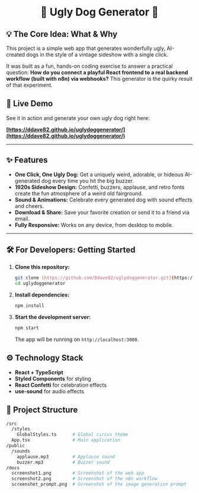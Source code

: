 <div align="center">

# 🎪 Ugly Dog Generator 🐶

</div>

## 💡 The Core Idea: What & Why

This project is a simple web app that generates wonderfully ugly, AI-created dogs in the style of a vintage sideshow with a single click.

It was built as a fun, hands-on coding exercise to answer a practical question: **How do you connect a playful React frontend to a real backend workflow (built with n8n) via webhooks?** This generator is the quirky result of that experiment.

## 🚀 Live Demo

See it in action and generate your own ugly dog right here:

**[https://ddave82.github.io/uglydoggenerator/](https://ddave82.github.io/uglydoggenerator/)**

---

## ✨ Features

* **One Click, One Ugly Dog:** Get a uniquely weird, adorable, or hideous AI-generated dog every time you hit the big buzzer.
* **1920s Sideshow Design:** Confetti, buzzers, applause, and retro fonts create the fun atmosphere of a weird old fairground.
* **Sound & Animations:** Celebrate every generated dog with sound effects and cheers.
* **Download & Share:** Save your favorite creation or send it to a friend via email.
* **Fully Responsive:** Works on any device, from desktop to mobile.

---

## 🛠️ For Developers: Getting Started

1.  **Clone this repository:**
    ```sh
    git clone [https://github.com/Ddave82/uglydoggenerator.git](https://github.com/Ddave82/uglydoggenerator.git)
    cd uglydoggenerator
    ```

2.  **Install dependencies:**
    ```sh
    npm install
    ```

3.  **Start the development server:**
    ```sh
    npm start
    ```
    The app will be running on `http://localhost:3000`.

## ⚙️ Technology Stack

* **React + TypeScript**
* **Styled Components** for styling
* **React Confetti** for celebration effects
* **use-sound** for audio effects

## 📁 Project Structure

```bash
/src
  /styles
    GlobalStyles.ts      # Global circus theme
  App.tsx                # Main application
/public
  /sounds
    applause.mp3         # Applause sound
    buzzer.mp3           # Buzzer sound
/docs
  screenshot1.png        # Screenshot of the web app
  screenshot2.png        # Screenshot of the n8n workflow
  screenshot_prompt.png  # Screenshot of the image generation prompt
